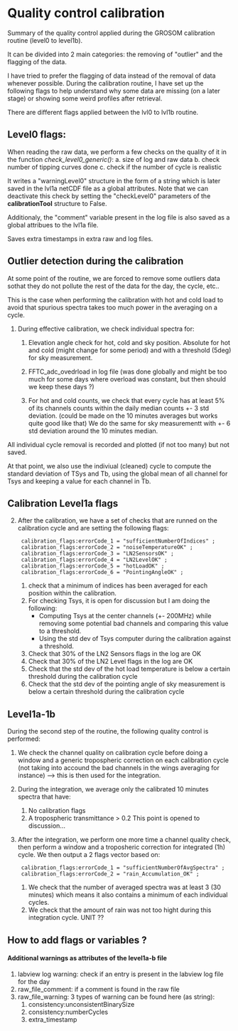 # Quality control calibration

Summary of the quality control applied during the GROSOM calibration routine (level0 to level1b).

It can be divided into 2 main categories: the removing of "outlier" and the flagging of the data.


I have tried to prefer the flagging of data instead of the removal of data whenever possible. During the calibration routine, I have set up the following flags to help understand why some data are missing (on a later stage) or showing some weird profiles after retrieval. 

There are different flags applied between the lvl0 to lvl1b routine.

## Level0 flags:
When reading the raw data, we perform a few checks on the quality of it in the function *check_level0_generic()*:
a. size of log and raw data
b. check number of tipping curves done
c. check if the number of cycle is realistic

It writes a "warningLevel0" structure in the form of a string which is later saved in the lvl1a netCDF file as a global attributes. Note that we can deactivate this check by setting the "checkLevel0" parameters of the **calibrationTool** structure to False.

Additionaly, the "comment" variable present in the log file is also saved as a global attribues to the lvl1a file.

Saves extra timestamps in extra raw and log files.

## Outlier detection during the calibration
At some point of the routine, we are forced to remove some outliers data sothat they do not pollute the rest of the data for the day, the cycle, etc.. 

This is the case when performing the calibration with hot and cold load to avoid that spurious spectra takes too much power in the averaging on a cycle. 

1. During effective calibration, we check individual spectra for:

    1. Elevation angle check for hot, cold and sky position. Absolute for hot and cold (might change for some period) and with a threshold (5deg) for sky measurement.
    
    2. FFTC_adc_ovedrload in log file (was done globally and might be too much for some days where overload was constant, but then should we keep these days ?)

    3. For hot and cold counts, we check that every cycle has at least 5% of its channels counts within the daily median counts +- 3 std deviation. (could be made on the 10 minutes averages but works quite good like that) We do the same for sky measurementt with +- 6 std deviation around the 10 minutes median.

All individual cycle removal is recorded and plotted (if not too many) but not saved. 

At that point, we also use the indiviual (cleaned) cycle to compute the standard deviation of TSys and Tb, using the global mean of all channel for Tsys and keeping a value for each channel in Tb.

## Calibration Level1a flags

2. After the calibration, we have a set of checks that are runned on the calibration cycle and are setting the following flags:

  		calibration_flags:errorCode_1 = "sufficientNumberOfIndices" ;
  		calibration_flags:errorCode_2 = "noiseTemperatureOK" ;
  		calibration_flags:errorCode_3 = "LN2SensorsOK" ;
  		calibration_flags:errorCode_4 = "LN2LevelOK" ;
  		calibration_flags:errorCode_5 = "hotLoadOK" ;
  		calibration_flags:errorCode_6 = "PointingAngleOK" ;

    1. check that a minimum of indices has been averaged for each position within the calibration.
    2. For checking Tsys, it is open for discussion but I am doing the following:
        * Computing Tsys at the center channels (+- 200MHz) while removing some potential bad channels and comparing this value to a threshold.
        * Using the std dev of Tsys computer during the calibration against a threshold.
    3. Check that 30% of the LN2 Sensors flags in the log are OK
    4. Check that 30% of the LN2 Level flags in the log are OK
    5. Check that the std dev of the hot load temperature is below a certain threshold during the calibration cycle
    6. Check that the std dev of the pointing angle of sky measurement is below a certain threshold during the calibration cycle

## Level1a-1b
During the second step of the routine, the following quality control is performed:
1. We check the channel quality on calibration cycle before doing a window and a generic tropospheric correction on each calibration cycle (not taking into accound the bad channels in the wings averaging for instance) --> this is then used for the integration.

2. During the integration, we average only the calibrated 10 minutes spectra that have:
    1. No calibration flags
    2. A tropospheric transmittance > 0.2 
This point is opened to discussion...

3. After the integration, we perform one more time a channel quality check, then perform a window and a troposheric correction for integrated (1h) cycle. We then output a 2 flags vector based on:

  		calibration_flags:errorCode_1 = "sufficientNumberOfAvgSpectra" ;
  		calibration_flags:errorCode_2 = "rain_Accumulation_OK" ;

    1. We check that the number of averaged spectra was at least 3 (30 minutes) which means it also contains a minimum of each individual cycles. 
    2. We check that the amount of rain was not too hight during this integration cycle. UNIT ??


## How to add flags or variables ?

#### Additional warnings as attributes of the level1a-b file
1. labview log warning: check if an entry is present in the labview log file for the day
2. raw_file_comment: if a comment is found in the raw file
3. raw_file_warning: 3 types of warning can be found here (as string):
    1. consistency:unconsistentBinarySize
    2. consistency:numberCycles
    3. extra_timestamp


